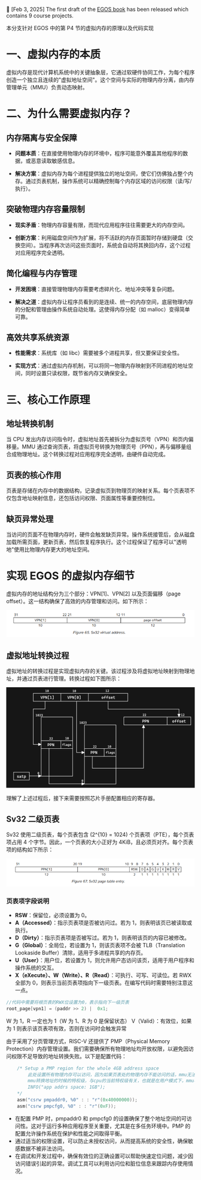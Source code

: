📢 [Feb 3, 2025] The first draft of the [EGOS book](https://egos.fun/book/overview.html) has been released which contains 9 course projects.

本分支针对 EGOS 中的第 P4 节的虚拟内存的原理以及代码实现

# 一、虚拟内存的本质

虚拟内存是现代计算机系统中的关键抽象层，它通过软硬件协同工作，为每个程序创造一个独立且连续的"虚拟地址空间"。这个空间与实际的物理内存分离，由内存管理单元（MMU）负责动态映射。

# 二、为什么需要虚拟内存？

## 内存隔离与安全保障

-   **问题本质**：在直接使用物理内存的环境中，程序可能意外覆盖其他程序的数据，或恶意读取敏感信息。

-   **解决方案**：虚拟内存为每个进程提供独立的地址空间，使它们仿佛独占整个内存。通过页表机制，操作系统可以精确控制每个内存区域的访问权限（读/写/执行）。

## 突破物理内存容量限制

-   **现实矛盾**：物理内存容量有限，而现代应用程序往往需要更大的内存空间。

-   **创新方案**：利用磁盘空间作为扩展，将不活跃的内存页面暂时存储到硬盘（交换空间）。当程序再次访问这些页面时，系统会自动将其换回内存，这个过程对应用程序完全透明。

## 简化编程与内存管理

-   **开发困境**：直接管理物理内存需要考虑碎片化、地址冲突等复杂问题。

-   **解决之道**：虚拟内存让程序员看到的是连续、统一的内存空间，底层物理内存的分配和管理由操作系统自动处理。这使得内存分配（如 malloc）变得简单可靠。

## 高效共享系统资源

-   **性能需求**：系统库（如 libc）需要被多个进程共享，但又要保证安全性。

-   **实现方式**：通过虚拟内存机制，可以将同一物理内存映射到不同进程的地址空间，同时设置只读权限，既节省内存又确保安全。

# 三、核心工作原理

## 地址转换机制

当 CPU 发出内存访问指令时，虚拟地址首先被拆分为虚拟页号（VPN）和页内偏移量。MMU 通过查询页表，将虚拟页号转换为物理页号（PPN），再与偏移量组合成物理地址。这个转换过程对应用程序完全透明，由硬件自动完成。

## 页表的核心作用

页表是存储在内存中的数据结构，记录虚拟页到物理页的映射关系。每个页表项不仅包含地址映射信息，还包括访问权限、页面属性等重要控制位。

## 缺页异常处理

当访问的页面不在物理内存时，硬件会触发缺页异常。操作系统接管后，会从磁盘加载所需页面，更新页表，然后恢复程序执行。这个过程保证了程序可以"透明地"使用比物理内存更大的地址空间。

# 实现 EGOS 的虚拟内存细节

虚拟内存的地址结构分为三个部分：VPN[1]、VPN[2] 以及页面偏移（page offset）。这一结构确保了高效的内存管理和访问。如下所示：

![虚拟地址结构](img/image.png)

## 虚拟地址转换过程

虚拟地址的转换过程是实现虚拟内存的关键。该过程涉及将虚拟地址映射到物理地址，并通过页表进行管理。转换过程如下图所示：

![虚拟地址转换过程](img/sv32_dark.png)

理解了上述过程后，接下来需要按照芯片手册配置相应的寄存器。

## Sv32 二级页表

Sv32 使用二级页表，每个页表包含 \(2^{10} = 1024\) 个页表项（PTE），每个页表项占用 4 个字节。因此，一个页表的大小正好为 4KiB，且必须页对齐。每个页表项的结构如下所示：

![页表项结构](img/QQ20250505-143733.png)

### 页表项字段说明

-   **RSW**：保留位，必须设置为 0。
-   **A（Accessed）**：指示页表项是否被访问过。若为 1，则表明该页已被读取或执行。
-   **D（Dirty）**：指示页表项是否被写过。若为 1，则表明该页的内容已被修改。
-   **G（Global）**：全局位，若设置为 1，则该页表项不会被 TLB（Translation Lookaside Buffer）清除，适用于多进程共享的内存页。
-   **U（User）**：用户位，若设置为 1，则允许用户态访问该页，适用于用户程序和操作系统的交互。
-   **X（eXecute）、W（Write）、R（Read）**：可执行、可写、可读位。若 RWX 全部为 0，则表示当前页表项指向下一级页表。在编写代码时需要特别注意这一点。

```C
//代码中需要将根页表的RWX位设置为0，表示指向下一级页表
root_page[vpn1] = (paddr >> 2) |  0x1;
```

W 为 1，R 一定也为 1（W 为 1、R 为 0 是保留状态）
V（Valid）：有效位，如果为 1 则表示该页表项有效，否则在访问时会触发异常

由于采用了分页管理方式，RISC-V 还提供了 PMP（Physical Memory Protection）内存管理设置。我们需要确保所有物理地址均开放权限，以避免因访问权限不足导致的地址转换失败。以下是配置代码：

```C
    /* Setup a PMP region for the whole 4GB address space
        此处设置所有物理内存可以访问，因为如果页表处的物理内存不能访问的话，mmu无法完成地址转换
        mmu转换地址的时候的特权级，与cpu的当前特权级有关，也就是在用户模式下，mmu相当于也只有用户特权级
        INFO("app addrs space: 1GB");
    */
    asm("csrw pmpaddr0, %0" : : "r"(0x40000000));
    asm("csrw pmpcfg0, %0" : : "r"(0xF));
```

-   在配置 PMP 时，pmpaddr0 和 pmpcfg0 的设置确保了整个地址空间的可访问性。这对于运行多种应用程序至关重要，尤其是在多任务环境中。PMP 的配置允许操作系统在保护和性能之间取得平衡。
-   通过适当的权限设置，可以防止未授权访问，从而提高系统的安全性，确保敏感数据不被非法访问。
-   在调试和开发过程中，确保有效位的正确设置可以帮助快速定位问题，减少因访问错误引起的异常。调试工具可以利用访问位和脏位信息来跟踪内存使用情况。

